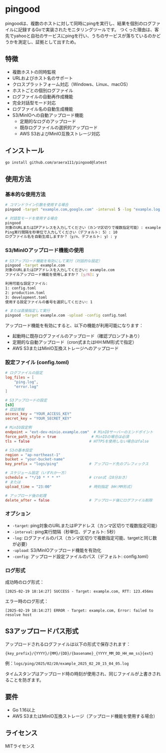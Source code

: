 # pingood

pingoodは、複数のホストに対して同時にpingを実行し、結果を個別のログファイルに記録するGoで実装されたモニタリングツールです。
つくった理由は、客先でyahooと自社のサービスにpingを行い、うちのサービスが落ちているのかどうかを測定し、証拠として出すため。

## 特徴

- 複数ホストの同時監視
- URLおよびホスト名のサポート
- クロスプラットフォーム対応（Windows、Linux、macOS）
- ホストごとの個別ログファイル
- ログファイルの自動再作成機能
- 完全対話型モード対応
- ログファイル名の自動生成機能
- S3/MinIOへの自動アップロード機能
  - 定期的なログのアップロード
  - 既存ログファイルの選択的アップロード
  - AWS S3およびMinIO互換ストレージ対応

## インストール

```bash
go install github.com/araera111/pingood@latest
```

## 使用方法

### 基本的な使用方法

```bash
# コマンドライン引数を使用する場合
pingood -target "example.com,google.com" -interval 5 -log "example.log,google.log"

# 対話型モードを使用する場合
pingood
対象のURLまたはIPアドレスを入力してください（カンマ区切りで複数指定可能）: example.com,google.com
Ping実行間隔を秒単位で入力してください（デフォルト: 5）: 10
ログファイル名を自動生成しますか？（y/n、デフォルト: y）: y
```

### S3/MinIOアップロード機能の使用

```bash
# S3アップロード機能を有効にして実行（対話的な設定）
pingood -target example.com
対象のURLまたはIPアドレスを入力してください: example.com
ファイルアップロード機能を使用しますか？ [y/N]: y

利用可能な設定ファイル:
1: config.toml
2: production.toml
3: development.toml
使用する設定ファイルの番号を選択してください: 1

# または直接指定して実行
pingood -target example.com -upload -config config.toml
```

アップロード機能を有効にすると、以下の機能が利用可能になります：
- 起動時に既存ログファイルのアップロード（確認プロンプトあり）
- 定期的な自動アップロード（cron式またはHH:MM形式で指定）
- AWS S3またはMinIO互換ストレージへのアップロード

### 設定ファイル (config.toml)

```toml
# ログファイルの設定
log_files = [
    "ping.log",
    "error.log"
]

# S3アップロードの設定
[s3]
# 認証情報
access_key = "YOUR_ACCESS_KEY"
secret_key = "YOUR_SECRET_KEY"

# MinIO設定例
endpoint = "ext-dev-minio.example.com"  # MinIOサーバーのエンドポイント
force_path_style = true                # MinIOの場合は必須
tls = false                           # HTTPSを使用しない場合はfalse

# S3の基本設定
region = "ap-northeast-1"
bucket = "your-bucket-name"
key_prefix = "logs/ping"              # アップロード先のプレフィックス

# スケジュール設定（いずれか一方）
schedule = "*/10 * * * *"             # cron式（10分おき）
# または
upload_time = "23:00"                 # 時刻指定（HH:MM形式）

# アップロード後の処理
delete_after = false                  # アップロード後にログファイル削除
```

### オプション

- `-target`: ping対象のURLまたはIPアドレス（カンマ区切りで複数指定可能）
- `-interval`: ping実行間隔（秒単位、デフォルト: 5秒）
- `-log`: ログファイルのパス（カンマ区切りで複数指定可能、targetと同じ数が必要）
- `-upload`: S3/MinIOアップロード機能を有効化
- `-config`: アップロード設定ファイルのパス（デフォルト: config.toml）

### ログ形式

成功時のログ形式：
```
[2025-02-19 18:14:27] SUCCESS - Target: example.com, RTT: 123.456ms
```

エラー時のログ形式：
```
[2025-02-19 18:14:27] ERROR - Target: example.com, Error: failed to resolve host
```

## S3アップロードパス形式

アップロードされるログファイルは以下の形式で保存されます：
```
{key_prefix}/{YYYY}/{MM}/{DD}/{basename}_{YYYY_MM_DD_HH_mm_ss}{ext}
```
例：`logs/ping/2025/02/20/example_2025_02_20_15_04_05.log`

タイムスタンプはアップロード時の時刻が使用され、同じファイルが上書きされることを防ぎます。

## 要件

- Go 1.16以上
- AWS S3またはMinIO互換ストレージ（アップロード機能を使用する場合）

## ライセンス

MITライセンス